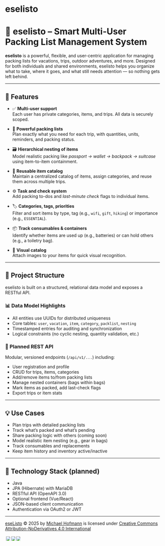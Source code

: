 # eselisto

# 🧳 eselisto – Smart Multi-User Packing List Management System

**eselisto** is a powerful, flexible, and user-centric application for managing packing lists for vacations, trips, outdoor adventures, and more. Designed for both individuals and shared environments, eselisto helps you organize what to take, where it goes, and what still needs attention — so nothing gets left behind.

---

## 🚀 Features

- ✅ **Multi-user support**  
  Each user has private categories, items, and trips. All data is securely scoped.

- 🧳 **Powerful packing lists**  
  Plan exactly what you need for each trip, with quantities, units, reminders, and packing status.

- 🗃️ **Hierarchical nesting of items**  
  Model realistic packing like _passport → wallet → backpack → suitcase_ using item-to-item containment.

- 🔁 **Reusable item catalog**  
  Maintain a centralized catalog of items, assign categories, and reuse them across multiple trips.

- ⚙️ **Task and check system**  
  Add packing to-dos and _last-minute check_ flags to individual items.

- 🏷️ **Categories, tags, priorities**  
  Filter and sort items by type, tag (e.g., `wifi`, `gift`, `hiking`) or importance (e.g., `ESSENTIAL`).

- 📦 **Track consumables & containers**  
  Identify whether items are used up (e.g., batteries) or can hold others (e.g., a toiletry bag).

- 📸 **Visual catalog**  
  Attach images to your items for quick visual recognition.

---

## 📐 Project Structure

eselisto is built on a structured, relational data model and exposes a RESTful API.

### 📊 Data Model Highlights

- All entities use UUIDs for distributed uniqueness
- Core tables: `user`, `vacation`, `item`, `category`, `packlist`, `nesting`
- Timestamped entries for auditing and synchronization
- Logical constraints (no cyclic nesting, quantity validation, etc.)

### 📡 Planned REST API

Modular, versioned endpoints (`/api/v1/...`) including:

- User registration and profile
- CRUD for trips, items, categories
- Add/remove items to/from packing lists
- Manage nested containers (bags within bags)
- Mark items as packed, add last-check flags
- Export trips or item stats

---

## 💡 Use Cases

- Plan trips with detailed packing lists  
- Track what’s packed and what’s pending  
- Share packing logic with others (coming soon)  
- Model realistic item nesting (e.g., gear in bags)  
- Track consumables and replacements  
- Keep item history and inventory active/inactive  

---

## 🧠 Technology Stack (planned)

- Java
- JPA (Hibernate) with MariaDB
- RESTful API (OpenAPI 3.0)
- Optional frontend (Vue/React)
- JSON-based client communication
- Authentication via OAuth2 or JWT

---



<a href="https://github.com/MichaH/eselisto">eseListo</a> © 2025 by <a href="https://www.michaelhofmann.net/">Michael Hofmann</a> is licensed under <a href="https://creativecommons.org/licenses/by-nd/4.0/">Creative Commons Attribution-NoDerivatives 4.0 International</a><br><br>
<img src="https://mirrors.creativecommons.org/presskit/icons/cc.svg" style="max-width: 1em;max-height:1em;margin-left: .2em;"><img src="https://mirrors.creativecommons.org/presskit/icons/by.svg" style="max-width: 1em;max-height:1em;margin-left: .2em;"><img src="https://mirrors.creativecommons.org/presskit/icons/nd.svg" style="max-width: 1em;max-height:1em;margin-left: .2em;">
